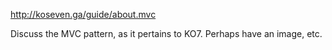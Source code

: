 <http://koseven.ga/guide/about.mvc>

Discuss the MVC pattern, as it pertains to KO7.  Perhaps have an image, etc.
